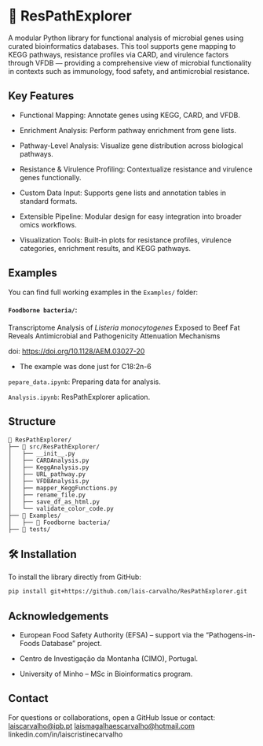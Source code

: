 # 🧬 ResPathExplorer

A modular Python library for functional analysis of microbial genes using curated bioinformatics databases. This tool supports gene mapping to KEGG pathways, resistance profiles via CARD, and virulence factors through VFDB — providing a comprehensive view of microbial functionality in contexts such as immunology, food safety, and antimicrobial resistance.

## Key Features

- Functional Mapping: Annotate genes using KEGG, CARD, and VFDB.

- Enrichment Analysis: Perform pathway enrichment from gene lists.

- Pathway-Level Analysis: Visualize gene distribution across biological pathways.

- Resistance & Virulence Profiling: Contextualize resistance and virulence genes functionally.

- Custom Data Input: Supports gene lists and annotation tables in standard formats.

- Extensible Pipeline: Modular design for easy integration into broader omics workflows.

- Visualization Tools: Built-in plots for resistance profiles, virulence categories, enrichment results, and KEGG pathways.

## Examples
You can find full working examples in the `Examples/` folder:

#### `Foodborne bacteria/`:

Transcriptome Analysis of *Listeria monocytogenes* Exposed to Beef Fat Reveals Antimicrobial and Pathogenicity Attenuation Mechanisms

doi: https://doi.org/10.1128/AEM.03027-20

- The example was done just for C18:2n-6

`pepare_data.ipynb`: Preparing data for analysis.

`Analysis.ipynb`: ResPathExplorer aplication.

## Structure
```text
📁 ResPathExplorer/
├── 📁 src/ResPathExplorer/
│   ├── __init__.py
│   ├── CARDAnalysis.py
│   ├── KeggAnalysis.py
│   ├── URL_pathway.py
│   ├── VFDBAnalysis.py
│   ├── mapper_KeggFunctions.py
│   ├── rename_file.py
│   ├── save_df_as_html.py
│   └── validate_color_code.py
├── 📁 Examples/
│   ├── 📁 Foodborne bacteria/
├── 📁 tests/
```

## 🛠 Installation

To install the library directly from GitHub:

```bash
pip install git+https://github.com/lais-carvalho/ResPathExplorer.git
```

## Acknowledgements
- European Food Safety Authority (EFSA) – support via the “Pathogens-in-Foods Database” project.

- Centro de Investigação da Montanha (CIMO), Portugal.

- University of Minho – MSc in Bioinformatics program.

## Contact
For questions or collaborations, open a GitHub Issue or contact: laiscarvalho@ipb.pt
                                                                 laismagalhaescarvalho@hotmail.com
                                                                 linkedin.com/in/laiscristinecarvalho




